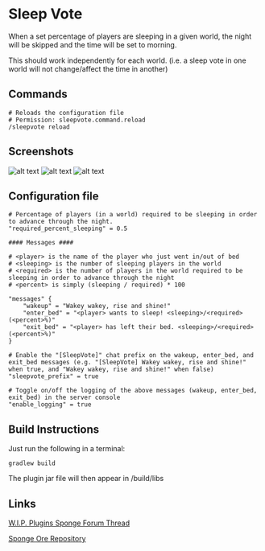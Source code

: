 # Sleep Vote
When a set percentage of players are sleeping in a given world, the night will be skipped and the time will be set to morning.

This should work independently for each world. (i.e. a sleep vote in one world will not change/affect the time in another)

## Commands
```
# Reloads the configuration file
# Permission: sleepvote.command.reload
/sleepvote reload
```

## Screenshots
![alt text](http://i.imgur.com/sGm5ttn.png)
![alt text](http://i.imgur.com/rmTOGUc.png)
![alt text](http://i.imgur.com/ymdcy4p.png)

## Configuration file
```
# Percentage of players (in a world) required to be sleeping in order to advance through the night.
"required_percent_sleeping" = 0.5

#### Messages ####

# <player> is the name of the player who just went in/out of bed
# <sleeping> is the number of sleeping players in the world
# <required> is the number of players in the world required to be sleeping in order to advance through the night
# <percent> is simply (sleeping / required) * 100

"messages" {
    "wakeup" = "Wakey wakey, rise and shine!"
    "enter_bed" = "<player> wants to sleep! <sleeping>/<required> (<percent>%)"
    "exit_bed" = "<player> has left their bed. <sleeping>/<required> (<percent>%)"
}

# Enable the "[SleepVote]" chat prefix on the wakeup, enter_bed, and exit_bed messages (e.g. "[SleepVote] Wakey wakey, rise and shine!" when true, and "Wakey wakey, rise and shine!" when false)
"sleepvote_prefix" = true

# Toggle on/off the logging of the above messages (wakeup, enter_bed, exit_bed) in the server console
"enable_logging" = true
```

## Build Instructions
Just run the following in a terminal:
```
gradlew build
```
The plugin jar file will then appear in /build/libs

## Links
[W.I.P. Plugins Sponge Forum Thread](https://forums.spongepowered.org/t/sleep-vote-v0-4-0/18289)

[Sponge Ore Repository](https://ore.spongepowered.org/Icohedron/Sleep-Vote)
